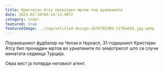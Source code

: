 ```yaml
---
title: Кристијан Атсу пронајден мртов под рушевините
date: 2023-02-18T09:14:13.907Z
category: спорт
featured: true
featuredImage: ../img/untitled-design-1676702309-1170x658.jpg.webp
---
```


<!--StartFragment-->

Поранешниот фудбалер на Челзи и Њукасл, 31-годишниот Кристијан Атсу бил пронајден мртов во урнатините по земјотресот што се случи минатата седмица Турција.

Оваа вест ја потврди неговиот агент.

<!--EndFragment-->
